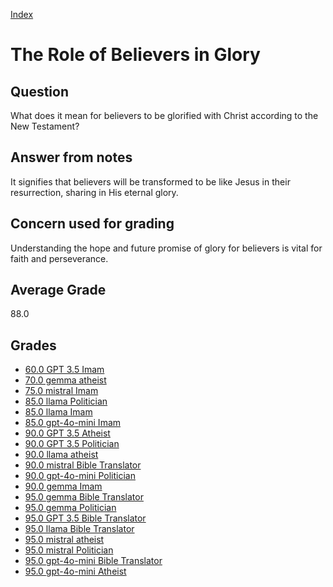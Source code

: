 
[Index](../index.md)
# The Role of Believers in Glory
## Question
What does it mean for believers to be glorified with Christ according to the New Testament?

## Answer from notes
It signifies that believers will be transformed to be like Jesus in their resurrection, sharing in His eternal glory.

## Concern used for grading
Understanding the hope and future promise of glory for believers is vital for faith and perseverance.

## Average Grade
88.0

## Grades
 * [60.0 GPT 3.5 Imam](../answers/GPT_3.5_Imam/The_Role_of_Believers_in_Glory.md)
 * [70.0 gemma atheist](../answers/gemma_atheist/The_Role_of_Believers_in_Glory.md)
 * [75.0 mistral Imam](../answers/mistral_Imam/The_Role_of_Believers_in_Glory.md)
 * [85.0 llama Politician](../answers/llama_Politician/The_Role_of_Believers_in_Glory.md)
 * [85.0 llama Imam](../answers/llama_Imam/The_Role_of_Believers_in_Glory.md)
 * [85.0 gpt-4o-mini Imam](../answers/gpt-4o-mini_Imam/The_Role_of_Believers_in_Glory.md)
 * [90.0 GPT 3.5 Atheist](../answers/GPT_3.5_Atheist/The_Role_of_Believers_in_Glory.md)
 * [90.0 GPT 3.5 Politician](../answers/GPT_3.5_Politician/The_Role_of_Believers_in_Glory.md)
 * [90.0 llama atheist](../answers/llama_atheist/The_Role_of_Believers_in_Glory.md)
 * [90.0 mistral Bible Translator](../answers/mistral_Bible_Translator/The_Role_of_Believers_in_Glory.md)
 * [90.0 gpt-4o-mini Politician](../answers/gpt-4o-mini_Politician/The_Role_of_Believers_in_Glory.md)
 * [90.0 gemma Imam](../answers/gemma_Imam/The_Role_of_Believers_in_Glory.md)
 * [95.0 gemma Bible Translator](../answers/gemma_Bible_Translator/The_Role_of_Believers_in_Glory.md)
 * [95.0 gemma Politician](../answers/gemma_Politician/The_Role_of_Believers_in_Glory.md)
 * [95.0 GPT 3.5 Bible Translator](../answers/GPT_3.5_Bible_Translator/The_Role_of_Believers_in_Glory.md)
 * [95.0 llama Bible Translator](../answers/llama_Bible_Translator/The_Role_of_Believers_in_Glory.md)
 * [95.0 mistral atheist](../answers/mistral_atheist/The_Role_of_Believers_in_Glory.md)
 * [95.0 mistral Politician](../answers/mistral_Politician/The_Role_of_Believers_in_Glory.md)
 * [95.0 gpt-4o-mini Bible Translator](../answers/gpt-4o-mini_Bible_Translator/The_Role_of_Believers_in_Glory.md)
 * [95.0 gpt-4o-mini Atheist](../answers/gpt-4o-mini_Atheist/The_Role_of_Believers_in_Glory.md)
